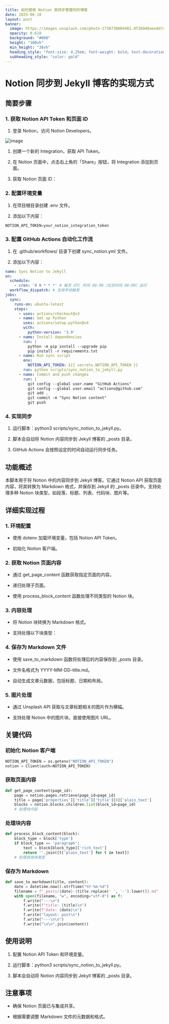 ```yaml
---
title: 如何使用 Notion 来同步管理你的博客
date: 2025-06-18
layout: post
banner:
  image: https://images.unsplash.com/photo-1730730604481-df26946aeadd?crop=entropy&cs=tinysrgb&fit=max&fm=jpg&ixid=M3w2OTIwMzJ8MHwxfHJhbmRvbXx8fHx8fHx8fDE3NTAyNTA3OTh8&ixlib=rb-4.1.0&q=80&w=1080
  opacity: 0.618
  background: "#000"
  height: "100vh"
  min_height: "38vh"
  heading_style: "font-size: 4.25em; font-weight: bold; text-decoration: underline"
  subheading_style: "color: gold"
---
```


# Notion 同步到 Jekyll 博客的实现方式

## 简要步骤

### 1. 获取 Notion API Token 和页面 ID

1. 登录 Notion，访问 Notion Developers。

![image](https://prod-files-secure.s3.us-west-2.amazonaws.com/a7a0cc5a-89b9-4cda-8686-1fba0ca52f40/d19c1afe-dea5-4312-9333-786b0ba83054/image.png?X-Amz-Algorithm=AWS4-HMAC-SHA256&X-Amz-Content-Sha256=UNSIGNED-PAYLOAD&X-Amz-Credential=ASIAZI2LB466SE6OU5WS%2F20250618%2Fus-west-2%2Fs3%2Faws4_request&X-Amz-Date=20250618T124638Z&X-Amz-Expires=3600&X-Amz-Security-Token=IQoJb3JpZ2luX2VjEKP%2F%2F%2F%2F%2F%2F%2F%2F%2F%2FwEaCXVzLXdlc3QtMiJHMEUCIHbb%2B3jPcgo%2B443BjV%2FKINES%2Fa7iY%2B0x028NS3UyYpEZAiEAhXk%2FwekHP%2FTqb0EuJVpxYhSEgqP3VJHelTNCM6kVC3cqiAQIjP%2F%2F%2F%2F%2F%2F%2F%2F%2F%2FARAAGgw2Mzc0MjMxODM4MDUiDGKPasMaemeiYahOKyrcA2geDWVrRDU3Rdzwdi3Lj%2FAsOZ%2BbxOQ94BHTcAkC7XznSghBJNCgqZs5LLSbltCfMmVqx2jCWwx0JK%2B33xmc9g7XN5oDhCrFfJdAeutJ3LtPcScUoFdSmuv%2BBQD%2BrZ6Ue2X8j7XDm1Mos73AaJv0UjOIT3dDQIUAp8drpsXXvyh%2BQMKsUZLg0mZfOxI2NEkFmyweZCFDZkNSyEk8wWy%2F0O%2FdHr5rqMXhCnCszjz%2BvuLt%2BPulcypXGvXlxgwpdVw9v4lwKyWBjl5fzeviTBZNF9nUqeGcZccpVLNUB9pyj%2B%2FJ09fQiG%2Bpzea3tgXYQyaFrKDWN02LFbyRSqMoiNhC8%2BPb4XLR2vltIJe5UFStxgev%2FGf4A8CLn5cSCZ9gT%2Bvc7ONFEQdtNtdJdKYUQbdxzqb683y3C6pVy2uRvV3LOPLy1k9DhjdhsMVhixNItCA3%2BpHEXz%2BNIcDiTG5pSWvzh30QjeX7rGt%2BZSn2i181Jwr2UjU3jIfZlfTY5jpqQaRWXtrI0OwgnoNaC6qxz2Rm%2FfAfG84P4RK5WUyD9YaNGeQ8QLsP2vZKmqS7rEWIk1NPIEuddXN6xvmJ%2FNtdLV7PCnGByrdmna6UP%2BSqoxYQjKlAN3fpQpfN0eUqieJxMIa3ysIGOqUB2tPAVWJ7qUg7nL2CCaasxXuHfOw96XocQPh%2B%2BsR4ZOHeH4S3mSANkgYPt04HlufwWNsFqs0r4FyTEB%2B4lEBxRFoiX%2Bg1p%2FUdLaPeFsY5M3JSz0CYKXYLpRNBENv4gbW0nQ86pALsmaQM9v4yoGTPVdIeEaQmqv4Q9lXpNXsmTAPwp7H87hAU75pRT1A6%2BaDW8RmJqoKLtVchWLagI16Oy2cGPAMS&X-Amz-Signature=2aa2ed8cd513de2a9f886522d9095dd323a0ab54869178b2a701d323e4ecf6fb&X-Amz-SignedHeaders=host&x-amz-checksum-mode=ENABLED&x-id=GetObject)

1. 创建一个新的 Integration，获取 API Token。

1. 在 Notion 页面中，点击右上角的「Share」按钮，将 Integration 添加到页面。

1. 获取 Notion 页面 ID：


### 2. 配置环境变量

1. 在项目根目录创建 .env 文件。

1. 添加以下内容：

```javascript
NOTION_API_TOKEN=your_notion_integration_token
```

### 3. 配置 GitHub Actions 自动化工作流

1. 在 .github/workflows/ 目录下创建 sync_notion.yml 文件。

1. 添加以下内容：

```yaml
name: Sync Notion to Jekyll
on:
  schedule:
    - cron: '0 0 * * *' # 每天 UTC 时间 00:00（北京时间 08:00）运行
  workflow_dispatch: # 支持手动触发
jobs:
  sync:
    runs-on: ubuntu-latest
    steps:
      - uses: actions/checkout@v3
      - name: Set up Python
        uses: actions/setup-python@v4
        with:
          python-version: '3.9'
      - name: Install dependencies
        run: |
          python -m pip install --upgrade pip
          pip install -r requirements.txt
      - name: Run sync script
        env:
          NOTION_API_TOKEN: ${{ secrets.NOTION_API_TOKEN }}
        run: python scripts/sync_notion_to_jekyll.py
      - name: Commit and push changes
        run: |
          git config --global user.name "GitHub Actions"
          git config --global user.email "actions@github.com"
          git add .
          git commit -m "Sync Notion content"
          git push
```

### 4. 实现同步

1. 运行脚本：python3 scripts/sync_notion_to_jekyll.py。

1. 脚本会自动将 Notion 内容同步到 Jekyll 博客的 _posts 目录。

1. GitHub Actions 会按照设定的时间自动运行同步任务。

## 功能概述

本脚本用于将 Notion 中的内容同步到 Jekyll 博客。它通过 Notion API 获取页面内容，将其转换为 Markdown 格式，并保存到 Jekyll 的 _posts 目录中。支持处理多种 Notion 块类型，如段落、标题、列表、代码块、图片等。

## 详细实现过程

### 1. 环境配置

- 使用 dotenv 加载环境变量，包括 Notion API Token。

- 初始化 Notion 客户端。

### 2. 获取 Notion 页面内容

- 通过 get_page_content 函数获取指定页面的内容。

- 递归处理子页面。

- 使用 process_block_content 函数处理不同类型的 Notion 块。

### 3. 内容处理

- 将 Notion 块转换为 Markdown 格式。

- 支持处理以下块类型：


### 4. 保存为 Markdown 文件

- 使用 save_to_markdown 函数将处理后的内容保存到 _posts 目录。

- 文件名格式为 YYYY-MM-DD-title.md。

- 自动生成文章元数据，包括标题、日期和布局。

### 5. 图片处理

- 通过 Unsplash API 获取与文章标题相关的图片作为横幅。

- 支持处理 Notion 中的图片块，直接使用图片 URL。

## 关键代码

### 初始化 Notion 客户端

```python
NOTION_API_TOKEN = os.getenv("NOTION_API_TOKEN")
notion = Client(auth=NOTION_API_TOKEN)
```

### 获取页面内容

```python
def get_page_content(page_id):
    page = notion.pages.retrieve(page_id=page_id)
    title = page['properties']['title']['title'][0]['plain_text']
    blocks = notion.blocks.children.list(block_id=page_id)
    # 处理块内容
```

### 处理块内容

```python
def process_block_content(block):
    block_type = block['type']
    if block_type == 'paragraph':
        text = block[block_type]['rich_text']
        return ''.join([t['plain_text'] for t in text])
    # 处理其他块类型
```

### 保存为 Markdown

```python
def save_to_markdown(title, content):
    date = datetime.now().strftime("%Y-%m-%d")
    filename = f"_posts/{date}-{title.replace(' ', '-').lower()}.md"
    with open(filename, "w", encoding="utf-8") as f:
        f.write("---\n")
        f.write(f"title: {title}\n")
        f.write(f"date: {date}\n")
        f.write("layout: post\n")
        f.write("---\n\n")
        f.write("\n\n".join(content))
```

## 使用说明

1. 配置 Notion API Token 和环境变量。

1. 运行脚本：python3 scripts/sync_notion_to_jekyll.py。

1. 脚本会自动将 Notion 内容同步到 Jekyll 博客的 _posts 目录。

## 注意事项

- 确保 Notion 页面已与集成共享。

- 根据需要调整 Markdown 文件的元数据和格式。